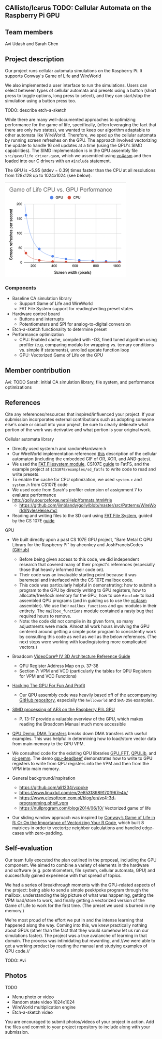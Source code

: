 ## CAllisto/Icarus TODO: Cellular Automata on the Raspberry Pi GPU
## Team members
Avi Udash and Sarah Chen
## Project description
Our project runs cellular automata simulations on the Raspberry Pi. It supports Conway's Game of Life and WireWorld

We also implemented a user interface to run the simulations. Users can select between types of cellular automata and presets using a button (short press to toggle options, long press to select), and they can start/stop the simulation using a button press too. 

TODO: describe etch-a-sketch

While there are many well-documented approaches to optimizing performance for the game of life, specifically, (often leveraging the fact that there are only two states), we wanted to keep our algorithm adaptable to other automata like WireWorld. Therefore, we sped up the cellular automata by running screen refreshes on the GPU. The approach involved vectorizing the update to handle 16 cell updates at a time (using the QPU's SIMD capabilities). The SIMD implementation is in the QPU assembly file `src/qasm/life_driver.qasm`, which we assembled using [vc4asm](http://maazl.de/project/vc4asm/doc/index.html) and then loaded into our C drivers with an `#include` statement.

The GPU is ~5.95 (stdev = 0.39) times faster than the CPU at all resolutions from 128x128 up to 1024x1024 (see below).

<img src="img/cpu_vs_gpu_performance.png" alt="CPU vs. GPU performance graph" width="400"/>



### Components
- Baseline CA simulation library
  - Support Game of Life and WireWorld
  - FAT File System support for reading/writing preset states
- Hardware control board
  - Buttons and interrupts
  - Potentiometers and SPI for analog-to-digital conversion
- Etch-a-sketch functionality to determine preset
- Performance optimization 
  - CPU: Enabled cache, compiled with -O3, fined tuned algorithm using profiler (e.g. comparing modulo for wrapping vs. ternary conditions vs. simple if statements), unrolled update function loop
  - GPU: Vectorized Game of Life on the GPU
## Member contribution
Avi: TODO
Sarah: initial CA simulation library, file system, and performance optimizations

## References

Cite any references/resources that inspired/influenced your project.
If your submission incorporates external contributions such as adopting
someone else's code or circuit into your project, be sure to clearly
delineate what portion of the work was derivative and what portion is
your original work.

Cellular automata library
- Directly used system.h and randomHardware.h
- Our WireWorld implementation referenced [this](https://mathworld.wolfram.com/WireWorld.html) description of the cellular automaton (including the embedded GIF of OR, XOR, and AND gates).
- We used the [FAT Filesystem module](http://elm-chan.org/fsw/ff/00index_e.html), CS107E [guide](http://cs107e.github.io/guides/extras/sd_library/) to FatFS, and the example project at `$CS107E/examples/sd_fatfs` to write code to read and write presets.
- To enable the cache for CPU optimization, we used `system.c` and `system.h` from CS107E code
- We used code from Sarah's profiler extension of assignment 7 to evaluate performance
- http://golly.sourceforge.net/Help/formats.html#rle
  - https://github.com/jimblandy/golly/blob/master/src/Patterns/WireWorld/NylesHeise.mcl
- Reading and writing files to the SD card using [FAT File System](http://elm-chan.org/fsw/ff/00index_e.html), guided by the CS 107E [guide](http://cs107e.github.io/guides/extras/sd_library/)

GPU
- We built directly upon a past CS 107E GPU project, "Bare Metal C QPU Library for the Raspberry Pi" by ahconkey and JoshFrancisCodes [(GitHub)](https://github.com/cs107e/ahconkey-JoshFrancisCodes-project)
    - Before being given access to this code, we did independent research that covered many of their project's references (especially those that heavily informed their code on). 
    - Their code was an invaluable starting point because it was baremetal and interfaced with the CS 107E mailbox code.
    - This code was particularly helpful in demonstrating: how to submit a program to the GPU by directly writing to GPU registers, how to allocate/free/lock memory for the GPU, how to use `#include` to load assembled QPU programs (and in guiding us to use the [vc4asm](http://maazl.de/project/vc4asm/doc/) assembler). We use their `mailbox_functions` and `qpu` modules in their entirety. The `mailbox_functions` module contained a nasty bug that required hours to remove.
    - Note: the code did not compile in its given form, so many adjustments were made. Almost all work hours involving the GPU centered around getting a simple poke program to consistently work by consulting this code as well as well as the below references. (The next steps were working with loading/storing more complicated vectors.)

- Broadcom [VideoCore® IV 3D Architecture Reference Guide](https://docs.broadcom.com/doc/12358545)
  - QPU Register Address Map on p. 37-38
  - Section 7: VPM and VCD (particularly the tables for QPU Registers for VPM and VCD Functions)

- [Hacking The GPU For Fun And Profit](https://rpiplayground.wordpress.com/category/gpu/)
  - Our QPU assembly code was heavily based off of the accompanying [GitHub repository](https://github.com/elorimer/rpi-playground), especially the `helloworld` and `SHA-256` examples.
- [SIMD processing of AES on the Raspberry Pi’s GPU](https://www.mnm-team.org/pub/Fopras/rixe19/PDF-Version/rixe19.pdf)
  - P. 13-17 provide a valuable overview of the GPU, which makes reading the Broadcom Manual much more accessible
- [QPU Demo: DMA Transfers](https://asurati.github.io/wip/post/2021/09/28/qpu-demo-dma-transfers/) breaks down DMA transfers with useful examples. This was helpful in determining how to load/store vector data from main memory to the GPU VPM.
- We consulted code for the existing QPU libraries [GPU_FFT](http://www.aholme.co.uk/GPU_FFT/Main.htm), [QPULib](https://github.com/mn416/QPULib), and [pi-gemm](https://github.com/jetpacapp/pi-gemm/blob/master/helpers.asm). The demo [gpu-deadbeef](https://github.com/0xfaded/gpu-deadbeef) demonstrates how to write to GPU registers to write from QPU registers into the VPM and then from the VPM into main memory.
- General background/inspiration
  - https://github.com/ali1234/vcpoke
  - https://www.linuxtut.com/en/2e85318989170f967e4b/
  - https://www.elesoftrom.com.pl/blog/en/vc4-3d-programming.php#_vpm
  - https://nullprogram.com/blog/2014/06/10/ 
Vectorized game of life

- Our sliding window approach was inspired by [Conway’s Game of Life in R: Or On the Importance of Vectorizing Your R Code](https://www.r-bloggers.com/2018/10/conways-game-of-life-in-r-or-on-the-importance-of-vectorizing-your-r-code/), which built 8 matrices in order to vectorize neighbor calculations and handled edge-cases with zero-padding.

## Self-evaluation

Our team fully executed the plan outlined in the proposal, including the GPU component. We aimed to combine a variety of elements in the hardware and software (e.g. potentiometers, file system, cellular automata, GPU) and successfully gained experience with that spread of topics. 

We had a series of breakthrough moments with the GPU-related aspects of the project: being able to send a simple peek/poke program through the mailbox, understanding the big picture of what was happening, getting the VPM load/store to work, and finally getting a vectorized version of the Game of Life to work for the first time. (The preset we used is burned in my memory.)

We're most proud of the effort we put in and the intense learning that happened along the way. Coming into this, we knew practically nothing about GPUs (other than the fact that they would somehow let us run our simulations faster). The project was a true avalanche of learning in that domain. The process was intimidating but rewarding, and //we were able to get a working product by reading the manual and studying examples of QPU code.//

TODO: Avi
## Photos
TODO
- Menu photo or video
- Random state video 1024x1024
- WireWorld multiplication engine
- Etch-a-sketch video

You are encouraged to submit photos/videos of your project in action.
Add the files and commit to your project repository to include along with your submission.
